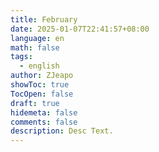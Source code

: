 ```yaml
---
title: February
date: 2025-01-07T22:41:57+08:00
language: en
math: false
tags:
  - english
author: ZJeapo
showToc: true
TocOpen: false
draft: true
hidemeta: false
comments: false
description: Desc Text.
---
```

